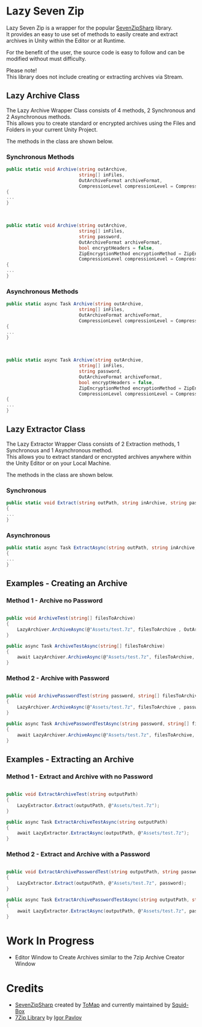 # Lazy Seven Zip

Lazy Seven Zip is a wrapper for the popular [SevenZipSharp](https://github.com/squid-box/SevenZipSharp) library.<br>
It provides an easy to use set of methods to easily create and extract archives in Unity within the Editor or at
Runtime.

For the benefit of the user, the source code is easy to follow and can be modified without must difficulty.

Please note!<br>
This library does not include creating or extracting archives via Stream.

## Lazy Archive Class

The Lazy Archive Wrapper Class consists of 4 methods, 2 Synchronous and 2 Asynchronous methods.<br>
This allows you to create standard or encrypted archives using the Files and Folders in your current Unity Project.

The methods in the class are shown below.

### Synchronous Methods

```csharp
public static void Archive(string outArchive, 
                           string[] inFiles, 
                           OutArchiveFormat archiveFormat, 
                           CompressionLevel compressionLevel = CompressionLevel.Normal)
{
...
}
```

<br>

```csharp
public static void Archive(string outArchive,
                           string[] inFiles,
                           string password,
                           OutArchiveFormat archiveFormat,
                           bool encryptHeaders = false,
                           ZipEncryptionMethod encryptionMethod = ZipEncryptionMethod.Aes128,
                           CompressionLevel compressionLevel = CompressionLevel.Normal)
{
...
}
```

### Asynchronous Methods

```csharp
public static async Task Archive(string outArchive, 
                           string[] inFiles, 
                           OutArchiveFormat archiveFormat, 
                           CompressionLevel compressionLevel = CompressionLevel.Normal)
{
...
}
```

<br>

```csharp
public static async Task Archive(string outArchive,
                           string[] inFiles,
                           string password,
                           OutArchiveFormat archiveFormat,
                           bool encryptHeaders = false,
                           ZipEncryptionMethod encryptionMethod = ZipEncryptionMethod.Aes128,
                           CompressionLevel compressionLevel = CompressionLevel.Normal)
{
...
}
```

## Lazy Extractor Class

The Lazy Extractor Wrapper Class consists of 2 Extraction methods, 1 Synchronous and 1 Asynchronous method.<br>
This allows you to extract standard or encrypted archives anywhere within the Unity Editor or on your Local Machine.

The methods in the class are shown below.

### Synchronous

```csharp
public static void Extract(string outPath, string inArchive, string password = "")
{
...
}
```

### Asynchronous

```csharp
public static async Task ExtractAsync(string outPath, string inArchive, string password = "")
{
...
}
```

## Examples - Creating an Archive

### Method 1 - Archive no Password

```csharp

public void ArchiveTest(string[] filesToArchive)
{
    LazyArchiver.ArchiveAsync(@"Assets/test.7z", filesToArchive , OutArchiveFormat.SevenZip);
}

public async Task ArchiveTestAsync(string[] filesToArchive)
{
    await LazyArchiver.ArchiveAsync(@"Assets/test.7z", filesToArchive, OutArchiveFormat.SevenZip);
}

```

### Method 2 - Archive with Password

```csharp

public void ArchivePasswordTest(string password, string[] filesToArchive)
{
    LazyArchiver.ArchiveAsync(@"Assets/test.7z", filesToArchive , password, OutArchiveFormat.SevenZip);
}

public async Task ArchivePasswordTestAsync(string password, string[] filesToArchive)
{
    await LazyArchiver.ArchiveAsync(@"Assets/test.7z", filesToArchive, password, OutArchiveFormat.SevenZip);
}

```

## Examples - Extracting an Archive

### Method 1 - Extract and Archive with no Password

```csharp

public void ExtractArchiveTest(string outputPath)
{
    LazyExtractor.Extract(outputPath, @"Assets/test.7z");
}

public async Task ExtractArchiveTestAsync(string outputPath)
{
    await LazyExtractor.ExtractAsync(outputPath, @"Assets/test.7z");
}

```

### Method 2 - Extract and Archive with a Password

```csharp

public void ExtractArchivePasswordTest(string outputPath, string password)
{
    LazyExtractor.Extract(outputPath, @"Assets/test.7z", password);
}

public async Task ExtractArchivePasswordTestAsync(string outputPath, string password)
{
    await LazyExtractor.ExtractAsync(outputPath, @"Assets/test.7z", password);
}

```

# Work In Progress

+ Editor Window to Create Archives similar to the 7zip Archive Creator Window

# Credits

+ [SevenZipSharp](https://github.com/squid-box/SevenZipSharp) created by [ToMap](https://github.com/tomap) and currently
  maintained by [Squid-Box](https://github.com/squid-box)
+ [7Zip Library](https://www.7-zip.org/) by [Igor Pavlov](https://sourceforge.net/u/ipavlov/profile/)